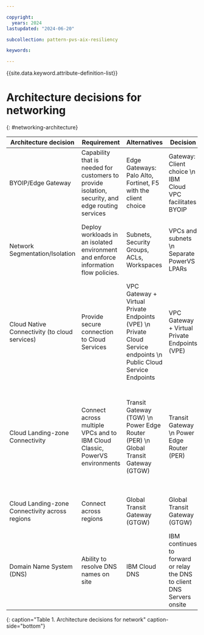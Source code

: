 ```yaml
---

copyright:
  years: 2024
lastupdated: "2024-06-20"

subcollection: pattern-pvs-aix-resiliency

keywords:

---
```


{{site.data.keyword.attribute-definition-list}}

# Architecture decisions for networking
{: #networking-architecture}




| Architecture decision |Requirement | Alternatives | Decision | Rationale |
|-----|-----|-----|-----|------|
| BYOIP/Edge Gateway             | Capability that is needed for customers to provide isolation, security, and edge routing services | Edge Gateways:  Palo Alto, Fortinet, F5 with the client choice | Gateway: Client choice \n IBM Cloud VPC facilitates BYOIP   | Edge Gateway is client choice based on the requirements \n Client can [bring their own subnet](https://cloud.ibm.com/docs/vpc?topic=vpc-configuring-address-prefixes) IP address range to an IBM Cloud® Virtual Private Cloud \n GRE (Generic Routing Encapsulation) Tunnel connecting the PowerVS to VPC for routes to be advertised across on-premises environment |
|Network Segmentation/Isolation | Deploy workloads in an isolated environment and enforce information flow policies. | Subnets, Security Groups, ACLs, Workspaces | VPCs and subnets \n Separate PowerVS LPARs | Native VPC isolation by using separate VPCs and subnets environments for separation of workload \n PowerVS isolation \n Security group with inbound rule, address prefix, and subnet for Secure Automated Backup with Compass. |
| Cloud Native Connectivity (to cloud services) | Provide secure connection to Cloud Services | VPC Gateway + Virtual Private Endpoints (VPE) \n Private Cloud Service endpoints \n Public Cloud Service Endpoints | VPC Gateway + Virtual Private Endpoints (VPE) | VPC Gateway + Virtual Private Endpoints enable connectivity to IBM Cloud services by using private IP addresses allocated from a VPC subnet.|
| Cloud Landing-zone Connectivity | Connect across multiple VPCs and to IBM Cloud Classic, PowerVS environments | Transit Gateway (TGW) \n Power Edge Router (PER) \n Global Transit Gateway (GTGW) | Transit Gateway \n Power Edge Router (PER) | Transit gateways (TGW) are used for interconnectivity between PowerVS and VPCs. Transit Gateways have built in redundancy. TGWs are regional and are deployed 2 per AZ within the same region. \n Power Edge Routers (PER) are also deployed as 2 per region. PER is used for interconnectivity between PowerVS and the TGW. For more information see getting started with PER https://cloud.ibm.com/docs/power-iaas?topic=power-iaas-per|
| Cloud Landing-zone Connectivity across regions | Connect across regions | Global Transit Gateway (GTGW) | Global Transit Gateway (GTGW) | Interconnects classic, VPCs and PowerVS resources across regions. /n Connect to environments in other regions for resiliency data replication purposes.|
| Domain Name System (DNS) | Ability to resolve DNS names on site | IBM Cloud DNS | IBM continues to forward or relay the DNS to client DNS Servers onsite | This is the default option in the absence of a specific customer requirement to manage DNS \n Name resolution for the backup server connections is required. |
{: caption="Table 1. Architecture decisions for network" caption-side="bottom"}
